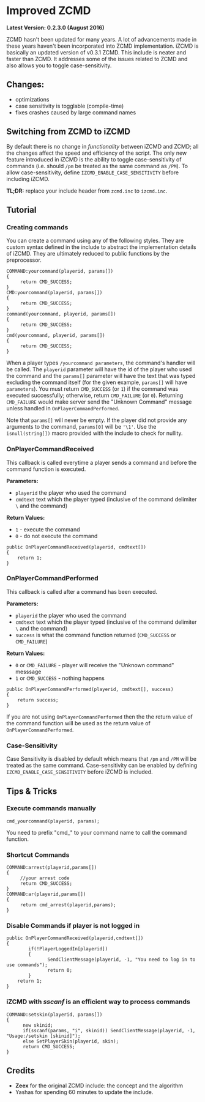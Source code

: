 # Improved ZCMD
**Latest Version: 0.2.3.0  (August 2016)**

ZCMD hasn't been updated for many years. A lot of advancements made in these years haven't been incorporated into ZCMD implementation. iZCMD is basically an updated version of v0.3.1 ZCMD. This include is neater and faster than ZCMD. It addresses some of the issues related to ZCMD and also allows you to toggle case-sensitivity.

## Changes:
- optimizations
- case sensitivity is togglable (compile-time)
- fixes crashes caused by large command names

## Switching from ZCMD to iZCMD
By default there is no change in *functionality* between iZCMD and ZCMD; all the changes affect the speed and efficiency of the script. The only new feature introduced in iZCMD is the ability to toggle case-sensitivity of commands (i.e. should `/pm` be treated as the same command as `/PM`). To allow case-sensitivity, define `IZCMD_ENABLE_CASE_SENSITIVITY` before including iZCMD.

**TL;DR:** replace your include header from `zcmd.inc` to `izcmd.inc`.

## Tutorial

### Creating commands

You can create a command using any of the following styles. They are custom syntax defined in the include to abstract the implementation details of iZCMD. They are ultimately reduced to public functions by the preprocessor.

```
COMMAND:yourcommand(playerid, params[])
{
     return CMD_SUCCESS;
}
CMD:yourcommand(playerid, params[])
{
     return CMD_SUCCESS;
}
command(yourcommand, playerid, params[])
{
     return CMD_SUCCESS;
}
cmd(yourcommand, playerid, params[])
{
     return CMD_SUCCESS;
}
```

When a player types `/yourcommand parameters`, the command's handler will be called. The `playerid` parameter will have the id of the player who used the command and the `params[]` parameter will have the text that was typed excluding the command itself (for the given example, `params[]` will have `parameters`). You must return `CMD_SUCCESS` (or `1`) if the command was executed successfully; otherwise, return `CMD_FAILURE` (or `0`). Returning `CMD_FAILURE` would make server send the "Unknown Command" message unless handled in `OnPlayerCommandPerformed`.

Note that `params[]` will never be empty. If the player did not provide any arguments to the command, `params[0]` will be `'\1'`. Use the `isnull(string[])` macro provided with the include to check for nullity.

### OnPlayerCommandReceived

This callback is called everytime a player sends a command and before the command function is executed.

**Parameters:**
- `playerid` the player who used the command
- `cmdtext` text which the player typed (inclusive of the command delimiter `\` and the command)

**Return Values:**
- `1` - execute the command
- `0` - do not execute the command

```
public OnPlayerCommandReceived(playerid, cmdtext[])
{
	return 1;
}
```

### OnPlayerCommandPerformed
This callback is called after a command has been executed.

**Parameters:**
- `playerid` the player who used the command
- `cmdtext` text which the player typed (inclusive of the command delimiter `\` and the command)
- `success` is what the command function returned (`CMD_SUCCESS` or `CMD_FAILURE`)

**Return Values:**
- `0` or `CMD_FAILURE` - player will receive the "Unknown command" messsage
- `1` or `CMD_SUCCESS` - nothing happens

```
public OnPlayerCommandPerformed(playerid, cmdtext[], success)
{
	return success;
}
```

If you are not using `OnPlayerCommandPerformed` then the the return value of the command function will be used as the return value of `OnPlayerCommandPerformed`.

### Case-Sensitivity
Case Sensitivity is disabled by default which means that `/pm` and `/PM` will be treated as the same command. Case-sensitivity can be enabled by defining `IZCMD_ENABLE_CASE_SENSITIVITY` before iZCMD is included.

## Tips & Tricks

### Execute commands manually

```cmd_yourcommand(playerid, params);```

You need to prefix "cmd_" to your command name to call the command function.

### Shortcut Commands

```
COMMAND:arrest(playerid,params[])
{
     //your arrest code
     return CMD_SUCCESS; 
}
COMMAND:ar(playerid,params[])
{
     return cmd_arrest(playerid,params);
}
```

### Disable Commands if player is not logged in

```
public OnPlayerCommandReceived(playerid,cmdtext[])
{
        if(!PlayerLoggedIn[playerid]) 
        {
               SendClientMessage(playerid, -1, "You need to log in to use commands");
               return 0;
        }
	return 1;
}
```

### iZCMD with *sscanf* is an efficient way to process commands

```
COMMAND:setskin(playerid, params[])
{
      new skinid;
      if(sscanf(params, "i", skinid)) SendClientMessage(playerid, -1, "Usage:/setskin [skinid]");
      else SetPlayerSkin(playerid, skin);
      return CMD_SUCCESS;
}
```
## Credits
- **Zeex** for the original ZCMD include: the concept and the algorithm
- Yashas for spending 60 minutes to update the include.
